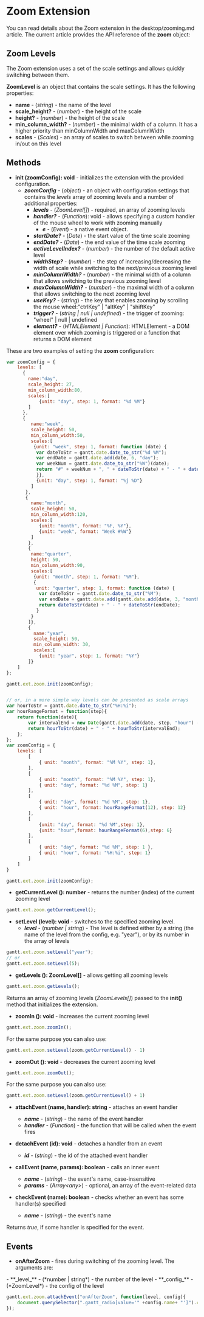 Zoom Extension
==============


You can read details about the Zoom extension in the desktop/zooming.md article. The current article provides the API reference of the **zoom** object:



## Zoom Levels

The Zoom extension uses a set of the scale settings and allows quickly switching between them.

**ZoomLevel** is an object that contains the scale settings. It has the following properties:

- <span class=subproperty>**name**</span> - (*string*) - the name of the level
- <span class=subproperty>**scale_height?**</span> - (*number*) - the height of the scale
- <span class=subproperty>**height?**</span> - (*number*) - the height of the scale
- <span class=subproperty>**min_column_width?**</span> - (*number*) - the minimal width of a column. It has a higher priority than minColumnWidth and maxColumnWidth
- <span class=subproperty>**scales**</span> - (*Scales*) - an array of scales to switch between while zooming in/out on this level



## Methods

- <span class=submethod>**init (zoomConfig): void**</span> - initializes the extension with the provided configuration.
    - **_zoomConfig_** - (*object*) - an object with configuration settings that contains the *levels* array of zooming levels and a number of additional properties:
        - **_levels_** - (*ZoomLevel[]*) - required, an array of zooming levels
        - **_handler?_** - (*Function*): void - allows specifying a custom handler of the mouse wheel to work with zooming manually
            - **_e_** - (*Event*) - a native event object.
        - **_startDate?_** - (*Date*) - the start value of the time scale zooming
        - **_endDate?_** - (*Date*) - the end value of the time scale zooming
        - **_activeLevelIndex?_** - (*number*) - the number of the default active level
        - **_widthStep?_** - (*number*) - the step of increasing/decreasing the width of scale while switching to the next/previous zooming level
        - **_minColumnWidth?_** - (*number*) - the minimal width of a column that allows switching to the previous zooming level
        - **_maxColumnWidth?_** - (*number*) - the maximal width of a column that allows switching to the next zooming level
        - **_useKey?_** - (*string*) - the key that enables zooming by scrolling the mouse wheel:"ctrlKey" | "altKey" | "shiftKey"
        - **_trigger?_** - (*string | null | undefined*) - the trigger of zooming: "wheel" | null | undefined 
        - **_element?_** - (*HTMLElement | Function*): HTMLElement - a DOM element over which zooming is triggered or a function that returns a DOM element

These are two examples of setting the **zoom** configuration:

~~~js
var zoomConfig = {
	levels: [
      {
        name:"day",
        scale_height: 27,
        min_column_width:80,
        scales:[
        	{unit: "day", step: 1, format: "%d %M"}
        ]
      },
      {
         name:"week",
         scale_height: 50,
         min_column_width:50,
         scales:[
          {unit: "week", step: 1, format: function (date) {
           var dateToStr = gantt.date.date_to_str("%d %M");
           var endDate = gantt.date.add(date, 6, "day");
           var weekNum = gantt.date.date_to_str("%W")(date);
           return "#" + weekNum + ", " + dateToStr(date) + " - " + dateToStr(endDate);
           }},
           {unit: "day", step: 1, format: "%j %D"}
         ]
       },
       {
         name:"month",
         scale_height: 50,
         min_column_width:120,
         scales:[
         	{unit: "month", format: "%F, %Y"},
         	{unit: "week", format: "Week #%W"}
         ]
        },
        {
         name:"quarter",
         height: 50,
         min_column_width:90,
         scales:[
          {unit: "month", step: 1, format: "%M"},
          {
           unit: "quarter", step: 1, format: function (date) {
            var dateToStr = gantt.date.date_to_str("%M");
            var endDate = gantt.date.add(gantt.date.add(date, 3, "month"), -1, "day");
            return dateToStr(date) + " - " + dateToStr(endDate);
           }
         }
  	    ]},
        {
          name:"year",
          scale_height: 50,
          min_column_width: 30,
          scales:[
          	{unit: "year", step: 1, format: "%Y"}
        ]}
    ]
};

gantt.ext.zoom.init(zoomConfig);


// or, in a more simple way levels can be presented as scale arrays
var hourToStr = gantt.date.date_to_str("%H:%i");
var hourRangeFormat = function(step){
	return function(date){
    	var intervalEnd = new Date(gantt.date.add(date, step, "hour") - 1)
        return hourToStr(date) + " - " + hourToStr(intervalEnd);
    };
};
var zoomConfig = {
    levels: [
        [
            { unit: "month", format: "%M %Y", step: 1},
        ],
        [
            { unit: "month", format: "%M %Y", step: 1},
            { unit: "day", format: "%d %M", step: 1}
        ],
        [
            { unit: "day", format: "%d %M", step: 1},
            { unit: "hour", format: hourRangeFormat(12), step: 12}
        ],
        [
            {unit: "day", format: "%d %M",step: 1},
            {unit: "hour",format: hourRangeFormat(6),step: 6}
        ],
        [
            { unit: "day", format: "%d %M", step: 1 },
            { unit: "hour", format: "%H:%i", step: 1}
        ]
    ]
}

gantt.ext.zoom.init(zoomConfig);
~~~

- <span class=submethod>**getCurrentLevel (): number**</span> - returns the number (index) of the current zooming level

~~~js
gantt.ext.zoom.getCurrentLevel();
~~~

- <span class=submethod>**setLevel (level): void**</span> - switches to the specified zooming level.
	- **_level_** - (*number | string*) - The level is defined either by a string (the name of the level from the config, e.g. "year"), or by its number in the array of levels

~~~js
gantt.ext.zoom.setLevel("year");
// or 
gantt.ext.zoom.setLevel(5);
~~~

- <span class=submethod>**getLevels (): ZoomLevel[]**</span> - allows getting all zooming levels

~~~js
gantt.ext.zoom.getLevels();
~~~

Returns an array of zooming levels (*ZoomLevels[]*) passed to the **init()** method that initializes the extension.

- <span class=submethod>**zoomIn (): void**</span> - increases the current zooming level

~~~js
gantt.ext.zoom.zoomIn();
~~~

For the same purpose you can also use:

~~~js
gantt.ext.zoom.setLevel(zoom.getCurrentLevel() - 1)
~~~

- <span class=submethod>**zoomOut (): void**</span> - decreases the current zooming level

~~~js
gantt.ext.zoom.zoomOut();
~~~

For the same purpose you can also use:

~~~js
gantt.ext.zoom.setLevel(zoom.getCurrentLevel() + 1)
~~~

- <span class=submethod>**attachEvent (name, handler): string**</span> - attaches an event handler
    - **_name_** - (*string*) - the name of the event handler
    - **_handler_** - (*Function*) - the function that will be called when the event fires

- <span class=submethod>**detachEvent (id): void**</span> - detaches a handler from an event
    - **_id_** - (*string*) - the id of the attached event handler

- <span class=submethod>**callEvent (name, params): boolean**</span> - calls an inner event
    - **_name_** - (*string*) - the event's name, case-insensitive
    - **_params_** - (*Array&lt;any&gt;*) - optional, an array of the event-related data

- <span class=submethod>**checkEvent (name): boolean**</span> - checks whether an event has some handler(s) specified
    - **_name_** - (*string*) - the event's name

Returns <i>true</i>, if some handler is specified for the event.

## Events

- **<span class=eventname>onAfterZoom</span>** -  fires during switching of the zooming level.
The arguments are: 
<span class=eventarguments>
    - **_level_** - (*number | string*) - the number of the level
    - **_config_** - (*ZoomLevel*) - the config of the level
</span>

~~~js
gantt.ext.zoom.attachEvent("onAfterZoom", function(level, config){ 
    document.querySelector(".gantt_radio[value='" +config.name+ "']").checked = true;
}); 
~~~


